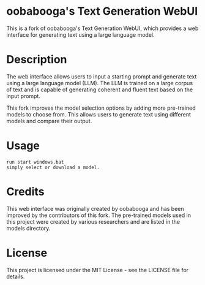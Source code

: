 # oobabooga's Text Generation WebUI

This is a fork of oobabooga's Text Generation WebUI, which provides a web interface for generating text using a large language model.

# Description

The web interface allows users to input a starting prompt and generate text using a large language model (LLM). The LLM is trained on a large corpus of text and is capable of generating coherent and fluent text based on the input prompt.

This fork improves the model selection options by adding more pre-trained models to choose from. This allows users to generate text using different models and compare their output.

# Usage

```
run start windows.bat 
simply select or download a model.
```

# Credits

This web interface was originally created by oobabooga and has been improved by the contributors of this fork. The pre-trained models used in this project were created by various researchers and are listed in the models directory.

# License

This project is licensed under the MIT License - see the LICENSE file for details.
